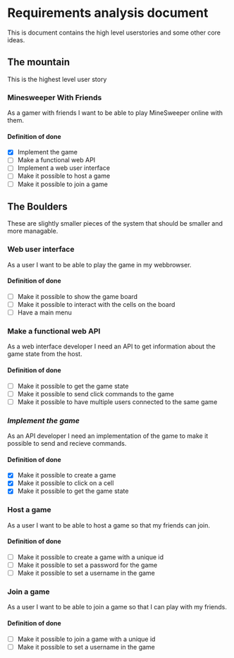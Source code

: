 # Requirements analysis document

This is document contains the high level userstories and some other core ideas.

## The mountain

This is the highest level user story

### Minesweeper With Friends

As a gamer with friends I want to be able to play MineSweeper online with them.

#### Definition of done

- [x] Implement the game
- [ ] Make a functional web API
- [ ] Implement a web user interface
- [ ] Make it possible to host a game
- [ ] Make it possible to join a game

## The Boulders

These are slightly smaller pieces of the system that should be smaller and more managable.

### Web user interface

As a user I want to be able to play the game in my webbrowser.

#### Definition of done

- [ ] Make it possible to show the game board
- [ ] Make it possible to interact with the cells on the board
- [ ] Have a main menu

### Make a functional web API

As a web interface developer I need an API to get information about the game state from the host.

#### Definition of done

- [ ] Make it possible to get the game state
- [ ] Make it possible to send click commands to the game
- [ ] Make it possible to have multiple users connected to the same game

### *Implement the game*

As an API developer I need an implementation of the game to make it possible to send and recieve commands.

#### Definition of done

- [x] Make it possible to create a game
- [x] Make it possible to click on a cell
- [x] Make it possible to get the game state

### Host a game

As a user I want to be able to host a game so that my friends can join.

#### Definition of done

- [ ] Make it possible to create a game with a unique id
- [ ] Make it possible to set a password for the game
- [ ] Make it possible to set a username in the game

### Join a game

As a user I want to be able to join a game so that I can play with my friends.

#### Definition of done

- [ ] Make it possible to join a game with a unique id
- [ ] Make it possible to set a username in the game
